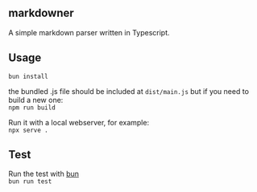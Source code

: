 ## markdowner

A simple markdown parser written in Typescript.

## Usage

`bun install`

the bundled .js file should be included at `dist/main.js` but if you need to build a new one:  
`npm run build`  

Run it with a local webserver, for example:  
`npx serve .`

## Test

Run the test with [bun](https://bun.sh)  
`bun run test`